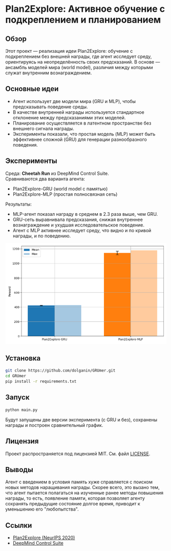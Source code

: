 # Plan2Explore: Активное обучение с подкреплением и планированием

## Обзор

Этот проект — реализация идеи Plan2Explore: обучение с подкреплением без внешней награды, где агент исследует среду, ориентируясь на неопределённость своих предсказаний. В основе — ансамбль моделей мира (world model), различия между которыми служат внутренним вознаграждением.

## Основные идеи

- Агент использует две модели мира (GRU и MLP), чтобы предсказывать поведение среды.
- В качестве внутренней награды используется стандартное отклонение между предсказаниями этих моделей.
- Планирование осуществляется в латентном пространстве без внешнего сигнала награды.
- Эксперименты показали, что простая модель (MLP) может быть эффективнее сложной (GRU) для генерации разнообразного поведения.

## Эксперименты

Среда: **Cheetah Run** из DeepMind Control Suite.  
Сравниваются два варианта агента:
- Plan2Explore-GRU (world model с памятью)
- Plan2Explore-MLP (простая полносвязная сеть)

Результаты:
- MLP-агент показал награду в среднем в 2.3 раза выше, чем GRU.
- GRU-сеть выравнивала предсказания, снижая внутреннее вознаграждение и ухудшая исследовательское поведение.
- Агент с MLP активнее исследует среду, что видно и по кривой награды, и по поведению.

![Сравнение Plan2Explore с другими моделями](results/comparison.png)

## Установка

```bash
git clone https://github.com/dolganin/GRUmer.git
cd GRUmer
pip install -r requirements.txt
```

## Запуск

```bash
python main.py
```

Будут запущены две версии эксперимента (с GRU и без), сохранены награды и построен сравнительный график.

## Лицензия

Проект распространяется под лицензией MIT. См. файл [LICENSE](LICENSE).

## Выводы

Агент с введением в условия память хуже справляется с поиском новых методов наращивания награды. Скорее всего, это вызано тем, что агент пытается полагаться на изученные ранее методы повышения награды, то есть, появление памяти, которая позволяет агенту сохранять предыдущие состояние долгое время, приводит к уменьшению его "любопытства".

## Ссылки

- [Plan2Explore (NeurIPS 2020)](https://arxiv.org/abs/2005.05960)
- [DeepMind Control Suite](https://arxiv.org/abs/1801.00690)
